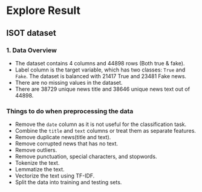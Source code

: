 # Explore Result
## ISOT dataset
### 1. Data Overview
- The dataset contains 4 columns and 44898 rows (Both true & fake).
- Label column is the target variable, which has two classes: `True` and `Fake`. The dataset is balanced with 21417 True and 23481 Fake news.
- There are no missing values in the dataset.
- There are 38729 unique news title and 38646 unique news text out of 44898.
### Things to do when preprocessing the data
- Remove the `date` column as it is not useful for the classification task.
- Combine the `title` and `text` columns or treat them as separate features.
- Remove duplicate news(title and text).
- Remove corrupted news that has no text.
- Remove outliers.
- Remove punctuation, special characters, and stopwords.
- Tokenize the text.
- Lemmatize the text.   
- Vectorize the text using TF-IDF.
- Split the data into training and testing sets.
